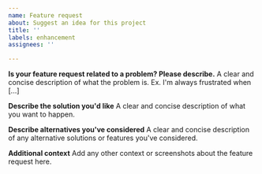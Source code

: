 ```yaml
---
name: Feature request
about: Suggest an idea for this project
title: ''
labels: enhancement
assignees: ''

---
```


<!-- Look at the currently planned features first! -->
<!-- Some are here, some are at https://classfast.app/help/ -->

**Is your feature request related to a problem? Please describe.**
A clear and concise description of what the problem is. Ex. I'm always frustrated when [...]

**Describe the solution you'd like**
A clear and concise description of what you want to happen.

**Describe alternatives you've considered**
A clear and concise description of any alternative solutions or features you've considered.

**Additional context**
Add any other context or screenshots about the feature request here.
